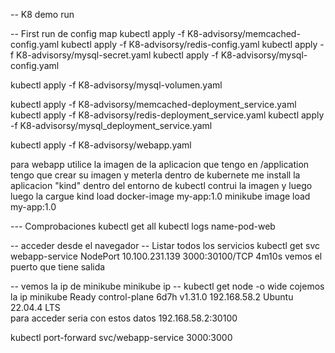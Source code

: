 -- K8 demo run

-- First run de config map
kubectl apply -f K8-advisorsy/memcached-config.yaml
kubectl apply -f K8-advisorsy/redis-config.yaml
kubectl apply -f K8-advisorsy/mysql-secret.yaml
kubectl apply -f K8-advisorsy/mysql-config.yaml

kubectl apply -f K8-advisorsy/mysql-volumen.yaml

kubectl apply -f K8-advisorsy/memcached-deployment_service.yaml
kubectl apply -f K8-advisorsy/redis-deployment_service.yaml
kubectl apply -f K8-advisorsy/mysql_deployment_service.yaml

kubectl apply -f K8-advisorsy/webapp.yaml



para webapp utilice la imagen de la aplicacion que tengo en /application tengo que crear su imagen y meterla dentro de kubernete
me install la aplicacion "kind"
dentro del entorno de kubectl contrui la imagen y luego
luego la cargue
kind load docker-image my-app:1.0
minikube image load my-app:1.0

--- Comprobaciones
kubectl get all
kubectl logs name-pod-web

-- acceder desde el navegador
-- Listar todos los servicios
kubectl get svc
webapp-service   NodePort    10.100.231.139   <none>        3000:30100/TCP   4m10s
vemos el puerto que tiene salida

-- vemos la ip de minikube
minikube ip
-- kubectl get node -o wide
cojemos la ip
minikube   Ready    control-plane   6d7h   v1.31.0   192.168.58.2   <none>        Ubuntu 22.04.4 LTS   
para acceder seria con estos datos
192.168.58.2:30100

kubectl port-forward svc/webapp-service 3000:3000


